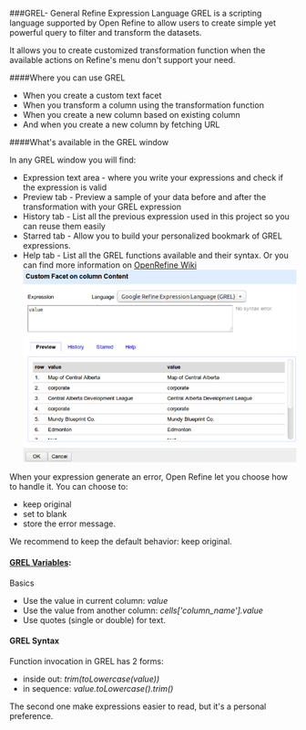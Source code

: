 ###GREL- General Refine Expression Language
GREL is a scripting language supported by Open Refine to allow users to create simple yet powerful query to filter and transform the datasets. 

It allows you to create customized transformation function when the available actions on Refine's menu don't support your need. 

####Where you can use GREL
 * When you create a custom text facet
 * When you transform a column using the transformation function
 * When you create a new column based on existing column
 * And when you create a new column by fetching URL

####What's available in the GREL window

In any GREL window you will find:
  * Expression text area - where you write your expressions and check if the expression is valid
  * Preview tab - Preview a sample of your data before and after the transformation with your GREL expression
  * History tab - List all the previous expression used in this project so you can reuse them easily
  * Starred tab - Allow you to build your personalized bookmark of GREL expressions. 
  * Help tab - List all the GREL functions available and their syntax. Or you can find more information on [OpenRefine Wiki](https://github.com/OpenRefine/OpenRefine/wiki/General-Refine-Expression-Language)
![GREL Window](../screenshots/grel_window.png "GREL Window")

When your expression generate an error, Open Refine let you choose how to handle it. You can choose to:
* keep original
* set to blank
* store the error message. 

We recommend to keep the default behavior: keep original. 

#### [GREL Variables](https://github.com/OpenRefine/OpenRefine/wiki/Variables):
Basics
* Use the value in current column: *value*
* Use the value from another column: *cells['column_name'].value*
* Use quotes (single or double) for text. 

#### GREL Syntax
Function invocation in GREL has 2 forms:
* inside out: *trim(toLowercase(value))*
* in sequence: *value.toLowercase().trim()*

The second one make expressions easier to read, but it's a personal preference. 
